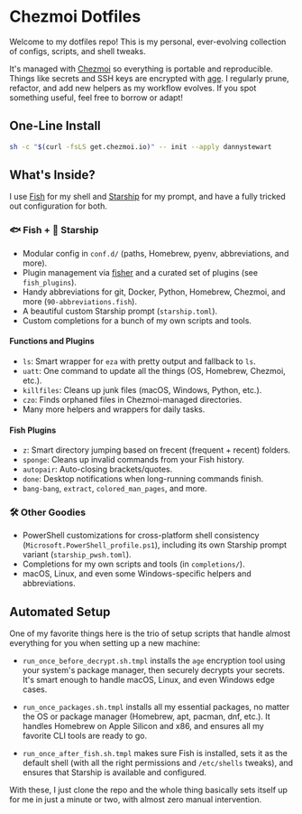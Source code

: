 # Chezmoi Dotfiles

Welcome to my dotfiles repo! This is my personal, ever-evolving collection of configs, scripts, and shell tweaks.

It's managed with [Chezmoi](https://www.chezmoi.io/) so everything is portable and reproducible. Things like secrets and SSH keys are encrypted with [age](https://www.chezmoi.io/user-guide/encryption/age/). I regularly prune, refactor, and add new helpers as my workflow evolves. If you spot something useful, feel free to borrow or adapt!

## One-Line Install

```bash
sh -c "$(curl -fsLS get.chezmoi.io)" -- init --apply dannystewart
```

## What's Inside?

I use [Fish](https://fishshell.com/) for my shell and [Starship](https://starship.rs/) for my prompt, and have a fully tricked out configuration for both.

### 🐟 Fish + 🚀 Starship

- Modular config in `conf.d/` (paths, Homebrew, pyenv, abbreviations, and more).
- Plugin management via [fisher](https://github.com/jorgebucaran/fisher) and a curated set of plugins (see `fish_plugins`).
- Handy abbreviations for git, Docker, Python, Homebrew, Chezmoi, and more (`90-abbreviations.fish`).
- A beautiful custom Starship prompt (`starship.toml`).
- Custom completions for a bunch of my own scripts and tools.

#### Functions and Plugins

- `ls`: Smart wrapper for `eza` with pretty output and fallback to `ls`.
- `uatt`: One command to update all the things (OS, Homebrew, Chezmoi, etc.).
- `killfiles`: Cleans up junk files (macOS, Windows, Python, etc.).
- `czo`: Finds orphaned files in Chezmoi-managed directories.
- Many more helpers and wrappers for daily tasks.

#### Fish Plugins

- `z`: Smart directory jumping based on frecent (frequent + recent) folders.
- `sponge`: Cleans up invalid commands from your Fish history.
- `autopair`: Auto-closing brackets/quotes.
- `done`: Desktop notifications when long-running commands finish.
- `bang-bang`, `extract`, `colored_man_pages`, and more.

### 🛠️ Other Goodies

- PowerShell customizations for cross-platform shell consistency (`Microsoft.PowerShell_profile.ps1`), including its own Starship prompt variant (`starship_pwsh.toml`).
- Completions for my own scripts and tools (in `completions/`).
- macOS, Linux, and even some Windows-specific helpers and abbreviations.

## Automated Setup

One of my favorite things here is the trio of setup scripts that handle almost everything for you when setting up a new machine:

- `run_once_before_decrypt.sh.tmpl` installs the `age` encryption tool using your system's package manager, then securely decrypts your secrets. It's smart enough to handle macOS, Linux, and even Windows edge cases.

- `run_once_packages.sh.tmpl` installs all my essential packages, no matter the OS or package manager (Homebrew, apt, pacman, dnf, etc.). It  handles Homebrew on Apple Silicon and x86, and ensures all my favorite CLI tools are ready to go.

- `run_once_after_fish.sh.tmpl` makes sure Fish is installed, sets it as the default shell (with all the right permissions and `/etc/shells` tweaks), and ensures that Starship is available and configured.

With these, I just clone the repo and the whole thing basically sets itself up for me in just a minute or two, with almost zero manual intervention.
